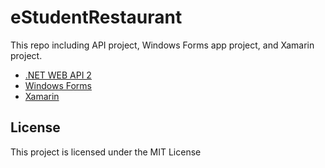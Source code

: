 # eStudentRestaurant

This repo including API project, Windows Forms  app project, and Xamarin project.

* [.NET WEB API 2](https://docs.microsoft.com/en-us/dotnet/) 
* [Windows Forms](https://docs.microsoft.com/en-us/dotnet/framework/winforms/) 
* [Xamarin](https://docs.microsoft.com/en-us/xamarin/) 

## License
This project is licensed under the MIT License
